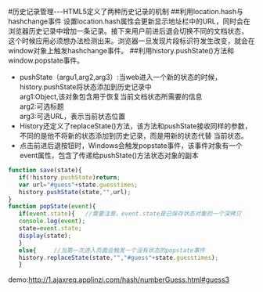 #历史记录管理---HTML5定义了两种历史记录的机制
##利用location.hash与hashchange事件
设置location.hash属性会更新显示地址栏中的URL，同时会在浏览器历史记录中增加一条记录。接下来用户前进后退会切换不同的文档状态，
这个时候应用必须想办法检测出来。浏览器一旦发现片段标识符发生改变，就会在window对象上触发hashchange事件。
##利用history.pushState()方法和window.popstate事件。
* pushState（argu1,arg2,arg3）:当web进入一个新的状态的时候，history.pushState将状态添加到历史记录中<br/>
arg1:Object,该对象包含用于恢复当前文档状态所需要的信息<br/>
arg2:可选标题<br/>
arg3:可选URL，表示当前状态位置<br/>
* History还定义了replaceState()方法，该方法和pushState接收同样的参数，不同的是他不将新的状态添加到历史记录，而是用新的状态代替
当前状态。
* 点击前进后退按钮时，Windows会触发popstate事件，该事件对象有一个event属性，包含了传递给pushState()方法状态对象的副本
```javascript
function save(state){
   if(!history.pushState)return;
   var url="#guess"+state.guesstimes;
   history.pushState(state,"",url);
}
function popState(event){
   if(event.state){   //需要注意，event.state是已保存状态对象的一个深拷贝
   console.log(event);
   state=event.state;
   display(state);
   }
   else{     //当第一次进入页面会触发一个没有状态的popstate事件
   history.replaceState(state,"","#guess"+state.guesstimes);
   }
   ````
   demo:http://1.ajaxreq.applinzi.com/hash/numberGuess.html#guess3
